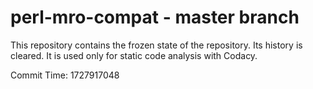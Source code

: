 # perl-mro-compat - master branch

This repository contains the frozen state of the repository.
Its history is cleared. It is used only for static code
analysis with Codacy.

Commit Time: 1727917048